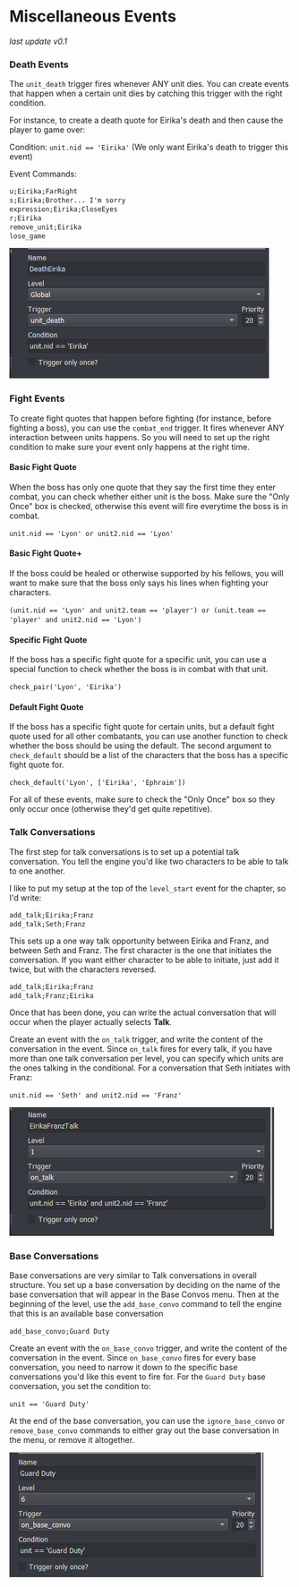 # Miscellaneous Events

_last update v0.1_

### Death Events

The `unit_death` trigger fires whenever ANY unit dies. You can create events that happen when a certain unit dies by catching this trigger with the right condition.

For instance, to create a death quote for Eirika's death and then cause the player to game over:

Condition: `unit.nid == 'Eirika'` (We only want Eirika's death to trigger this event)

Event Commands:
```
u;Eirika;FarRight
s;Eirika;Brother... I'm sorry
expression;Eirika;CloseEyes
r;Eirika
remove_unit;Eirika
lose_game
```

![ExampleDeathEvent](Images/EventEditorDeathEvent.png)

### Fight Events

To create fight quotes that happen before fighting (for instance, before fighting a boss), you can use the `combat_end` trigger. It fires whenever ANY interaction between units happens. So you will need to set up the right condition to make sure your event only happens at the right time.

#### Basic Fight Quote
When the boss has only one quote that they say the first time they enter combat, you can check whether either unit is the boss. Make sure the "Only Once" box is checked, otherwise this event will fire everytime the boss is in combat.

`unit.nid == 'Lyon' or unit2.nid == 'Lyon'`

#### Basic Fight Quote+
If the boss could be healed or otherwise supported by his fellows, you will want to make sure that the boss only says his lines when fighting your characters.

`(unit.nid == 'Lyon' and unit2.team == 'player') or (unit.team == 'player' and unit2.nid == 'Lyon')`

#### Specific Fight Quote
If the boss has a specific fight quote for a specific unit, you can use a special function to check whether the boss is in combat with that unit.

`check_pair('Lyon', 'Eirika')`

#### Default Fight Quote
If the boss has a specific fight quote for certain units, but a default fight quote used for all other combatants, you can use another function to check whether the boss should be using the default. The second argument to `check_default` should be a list of the characters that the boss has a specific fight quote for.

`check_default('Lyon', ['Eirika', 'Ephraim'])`

For all of these events, make sure to check the "Only Once" box so they only occur once (otherwise they'd get quite repetitive).

### Talk Conversations

The first step for talk conversations is to set up a potential talk conversation. You tell the engine you'd like two characters to be able to talk to one another.

I like to put my setup at the top of the `level_start` event for the chapter, so I'd write:

```
add_talk;Eirika;Franz
add_talk;Seth;Franz
```

This sets up a one way talk opportunity between Eirika and Franz, and between Seth and Franz. The first character is the one that initiates the conversation. If you want either character to be able to initiate, just add it twice, but with the characters reversed.

```
add_talk;Eirika;Franz
add_talk;Franz;Eirika
```

Once that has been done, you can write the actual conversation that will occur when the player actually selects **Talk**.

Create an event with the `on_talk` trigger, and write the content of the conversation in the event. Since `on_talk` fires for every talk, if you have more than one talk conversation per level, you can specify which units are the ones talking in the conditional. For a conversation that Seth initiates with Franz:

`unit.nid == 'Seth' and unit2.nid == 'Franz'`

![ExampleTalkEvent](Images/EventEditorTalkEvent.png)

### Base Conversations

Base conversations are very similar to Talk conversations in overall structure. You set up a base conversation by deciding on the name of the base conversation that will appear in the Base Convos menu. Then at the beginning of the level, use the `add_base_convo` command to tell the engine that this is an available base conversation

`add_base_convo;Guard Duty`

Create an event with the `on_base_convo` trigger, and write the content of the conversation in the event. Since `on_base_convo` fires for every base conversation, you need to narrow it down to the specific base conversations you'd like this event to fire for. For the `Guard Duty` base conversation, you set the condition to:

`unit == 'Guard Duty'`

At the end of the base conversation, you can use the `ignore_base_convo` or `remove_base_convo` commands to either gray out the base conversation in the menu, or remove it altogether.

![ExampleBaseEvent](Images/EventEditorBaseEvent.png)

